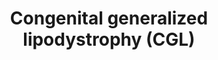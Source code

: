 ---
annotations:
- type: Disease Ontology
  value: congenital generalized lipodystrophy type 4
- type: Disease Ontology
  value: congenital generalized lipodystrophy
- type: Pathway Ontology
  value: disease pathway
- type: Disease Ontology
  value: congenital generalized lipodystrophy type 1
- type: Disease Ontology
  value: congenital generalized lipodystrophy type 2
- type: Disease Ontology
  value: congenital generalized lipodystrophy type 3
authors:
- UlasBabayigit
- Eweitz
- Fehrhart
- Egonw
description: Congenital generalized lipodystrophy (CGL) is divided into four subtypes.
  Type 1 is mainly caused by mutations in AGPAT2 gene, subtype 2 by BSCL2 mutations,
  type  3 by CAV1 mutations and type 4 by CAVIN1 mutations.   Patients with CGL show
  a near total absence of body fat which starts either at birth or shortly after.
  There are also metabolic abnormalities. Type 1 CGL shows loss of metabolically active
  adipose tissue. Type 2 CGL has a general absence of adipose tissue. Patients with
  type 3 CGL show vitamin D resistance, hypocalcemia, hypomagnesemia and have a short
  stature. Patients with type 4 CGL show myopathy, skeletal abnormalities, cardiac
  arrhythmias, pyloric stenosis and gastrointestinal motility problems.
last-edited: 2021-06-20
organisms:
- Homo sapiens
redirect_from:
- /index.php/Pathway:WP5101
- /instance/WP5101
schema-jsonld:
- '@context': https://schema.org/
  '@id': https://wikipathways.github.io/pathways/WP5101.html
  '@type': Dataset
  creator:
    '@type': Organization
    name: WikiPathways
  description: Congenital generalized lipodystrophy (CGL) is divided into four subtypes.
    Type 1 is mainly caused by mutations in AGPAT2 gene, subtype 2 by BSCL2 mutations,
    type  3 by CAV1 mutations and type 4 by CAVIN1 mutations.   Patients with CGL
    show a near total absence of body fat which starts either at birth or shortly
    after. There are also metabolic abnormalities. Type 1 CGL shows loss of metabolically
    active adipose tissue. Type 2 CGL has a general absence of adipose tissue. Patients
    with type 3 CGL show vitamin D resistance, hypocalcemia, hypomagnesemia and have
    a short stature. Patients with type 4 CGL show myopathy, skeletal abnormalities,
    cardiac arrhythmias, pyloric stenosis and gastrointestinal motility problems.
  keywords:
  - (CGL)
  - Phosphatidic acid
  - PI3K
  - HIF1A
  - Lysophosphatidic acid
  - CGL type 2
  - Triacylglycerol
  - BSCL2
  - ITGB4
  - DGAT2
  - CAVIN1
  - CAV1
  - FYN
  - DGAT1
  - LPIN3
  - Seipin
  - RAS-ERK
  - Congenital Generalized Lipodystrophy
  - GPAT3
  - AKT2
  - GRB2
  - INS
  - CGL type 1
  - CGL type 4
  - IRS1
  - Glycerol-3-phosphate
  - LPIN2
  - LPIN1
  - CGL type 3
  - AGPAT2
  - Diacylglycerol
  license: CC0
  name: Congenital generalized lipodystrophy (CGL)
seo: CreativeWork
title: Congenital generalized lipodystrophy (CGL)
wpid: WP5101
---